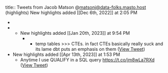 title:: Tweets from Jacob Matson @matsonj@data-folks.masto.host (highlights)
New highlights added [[Dec 6th, 2022]] at 2:05 PM

-
- * New highlights added [[Jan 20th, 2023]] at 9:54 PM
	- * temp tables >>> CTEs. in fact CTEs basically really suck and its lame dbt puts an emphasis on them ([View Tweet](https://twitter.com/matsonj/status/1616316151562383364))
- New highlights added [[Apr 13th, 2023]] at 1:53 PM
	- Anytime I use QUALIFY in a SQL query https://t.co/jm8wLa7RXd ([View Tweet](https://twitter.com/matsonj/status/1646224798606061568))
